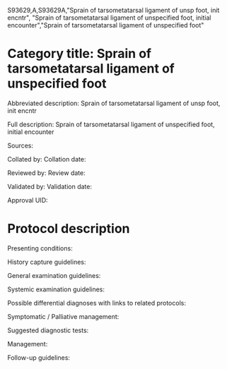 S93629,A,S93629A,"Sprain of tarsometatarsal ligament of unsp foot, init encntr", "Sprain of tarsometatarsal ligament of unspecified foot, initial encounter","Sprain of tarsometatarsal ligament of unspecified foot"
# Category title: Sprain of tarsometatarsal ligament of unspecified foot

Abbreviated description: Sprain of tarsometatarsal ligament of unsp foot, init encntr

Full description: Sprain of tarsometatarsal ligament of unspecified foot, initial encounter

Sources:

Collated by:
Collation date:

Reviewed by:
Review date:

Validated by:
Validation date:

Approval UID:

# Protocol description

Presenting conditions:

History capture guidelines:

General examination guidelines:

Systemic examination guidelines:

Possible differential diagnoses with links to related protocols:

Symptomatic / Palliative management:

Suggested diagnostic tests:

Management:

Follow-up guidelines:
